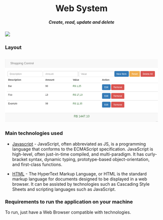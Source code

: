 <h1 align="center"> Web System </h1>
<h5 align="center" font-weigth="bold"> Create, read, update and delete </h5>

<img src="https://img.shields.io/static/v1?label=HTML&message=Js&color=blue&style=for-the-badge&logo=HTML"/>
<p align="center" >

  <h3>Layout<h2/>
  <img    src="screenshoots/panel.png" alt="Logo">
  
</p>

### Main technologies used
  <p> 
    
- [Javascript](https://developer.mozilla.org/en-US/docs/Web/JavaScript/) - JavaScript, often abbreviated as JS, is a programming language that conforms to the ECMAScript specification. JavaScript is high-level, often just-in-time compiled, and multi-paradigm. It has curly-bracket syntax, dynamic typing, prototype-based object-orientation, and first-class functions.

- [HTML](https://developer.mozilla.org/en-US/docs/Web/HTML) - The HyperText Markup Language, or HTML is the standard markup language for documents designed to 
be displayed in a web browser. It can be assisted by technologies such as Cascading Style Sheets and scripting languages such as JavaScript.

</p>

### Requirements to run the application on your machine
  To run, just have a Web Browser compatible with technologies. 
